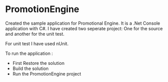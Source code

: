 # PromotionEngine

Created the sample application for Promotional Engine. It is a .Net Console application with C#.
I have created two seperate project: One for the source and another for the unit test.

For unit test I have used nUnit. 

To run the application :
- First Restore the solution
- Build the solution
- Run the PromotionEngine project

